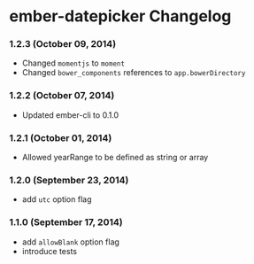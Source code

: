 # ember-datepicker Changelog

### 1.2.3 (October 09, 2014)

* Changed `momentjs` to `moment`
* Changed `bower_components` references to `app.bowerDirectory`

### 1.2.2 (October 07, 2014)

* Updated ember-cli to 0.1.0

### 1.2.1 (October 01, 2014)

* Allowed yearRange to be defined as string or array

### 1.2.0 (September 23, 2014)

* add `utc` option flag

### 1.1.0 (September 17, 2014)

* add `allowBlank` option flag
* introduce tests
